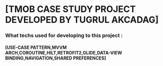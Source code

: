 

# [TMOB CASE STUDY PROJECT DEVELOPED BY TUGRUL AKCADAG] 

### What techs used for developing to this  project :
#### [USE-CASE PATTERN,MVVM ARCH,COROUTINE,HILT,RETROFIT2,GLIDE,DATA-VIEW BINDING,NAVIGATION,SHARED PREFERENCES]



